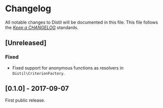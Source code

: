 # Changelog

All notable changes to Distil will be documented in this file. This file follows the *[Keep a CHANGELOG](http://keepachangelog.com/)* standards.

## [Unreleased]

### Fixed
- Fixed support for anonymous functions as resolvers in `Distil\CriterionFactory`.

## [0.1.0] - 2017-09-07

First public release.
